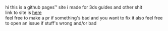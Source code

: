hi this is a github pages™️ site i made for 3ds guides and other shit  
link to site is [here](https://redkerry135.github.io/home/)  
feel free to make a pr if something's bad and you want to fix it
also feel free to open an issue if stuff's wrong and/or bad

